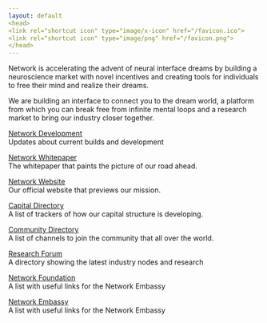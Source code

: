 ```yaml
---
layout: default
<head>
<link rel="shortcut icon" type="image/x-icon" href="/favicon.ico">
<link rel="shortcut icon" type="image/png" href="/favicon.png">
</head>
---
```

Network is accelerating the advent of neural interface dreams by building a neuroscience market with novel incentives and creating tools for individuals to free their mind and realize their dreams.

We are building an interface to connect you to the dream world, a platform from which you can break free from infinite mental loops and a research market to bring our industry closer together.


<a href="https://www.network.com.de">Network Development</a>
<br>
Updates about current builds and development 

<a href="https://network.com.de/network.pdf">Network Whitepaper</a>
<br>
The whitepaper that paints the picture of our road ahead.

<a href="https://network.fund">Network Website</a>
<br>
Our official website that previews our mission.

<a href="https://network.com.de/capital">Capital Directory</a>
<br>
A list of trackers of how our capital structure is developing.

<a href="https://network.com.de/community">Community Directory</a>
<br>
A list of channels to join the community that all over the world.

<a href="https://www.network.com.de">Research Forum</a>
<br>
A directory showing the latest industry nodes and research

<a href="https://www.network.com.de">Network Foundation</a>
<br>
A list with useful links for the Network Embassy

<a href="https://www.network.com.de">Network Embassy</a>
<br>
A list with useful links for the Network Embassy
